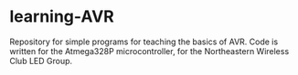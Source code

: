 # learning-AVR
Repository for simple programs for teaching the basics of AVR. Code is written for the Atmega328P microcontroller, for the Northeastern Wireless Club LED Group.
